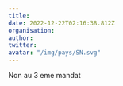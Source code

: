 ```yaml
---
title: 
date: 2022-12-22T02:16:38.812Z
organisation: 
author: 
twitter: 
avatar: "/img/pays/SN.svg"
---
```


Non au 3 eme mandat